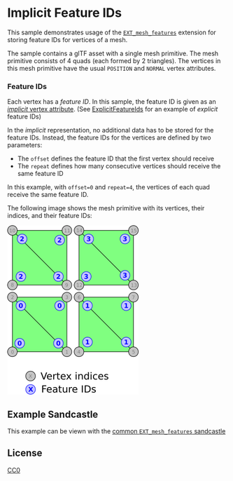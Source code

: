 # Implicit Feature IDs

This sample demonstrates usage of the [`EXT_mesh_features`](https://github.com/CesiumGS/glTF/tree/3d-tiles-next/extensions/2.0/Vendor/EXT_mesh_features) extension for storing feature IDs for vertices of a mesh.

The sample contains a glTF asset with a single mesh primitive. The mesh primitive consists of 4 quads (each formed by 2 triangles). The vertices in this mesh primitive have the usual `POSITION` and `NORMAL` vertex attributes. 

### Feature IDs

Each vertex has a _feature ID_. In this sample, the feature ID is given as an [_implicit_ vertex attribute](https://github.com/CesiumGS/glTF/tree/3d-tiles-next/extensions/2.0/Vendor/EXT_mesh_features#implicit-vertex-attribute). (See [ExplicitFeatureIds](../ExplicitFeatureIds/) for an example of _explicit_ feature IDs)

 In the _implicit_ representation, no additional data has to be stored for the feature IDs. Instead, the feature IDs for the vertices are defined by two parameters:

- The `offset` defines the feature ID that the first vertex should receive
- The `repeat` defines how many consecutive vertices should receive the same feature ID

In this example, with `offset=0` and `repeat=4`, the vertices of each quad receive the same feature ID.

The following image shows the mesh primitive with its vertices, their indices, and their feature IDs:

![Image](../EXT_mesh_features-quads.png)


## Example Sandcastle

This example can be viewn with the [common `EXT_mesh_features` sandcastle](../#common-sandcastle-code)

## License

[CC0](https://creativecommons.org/share-your-work/public-domain/cc0/)









